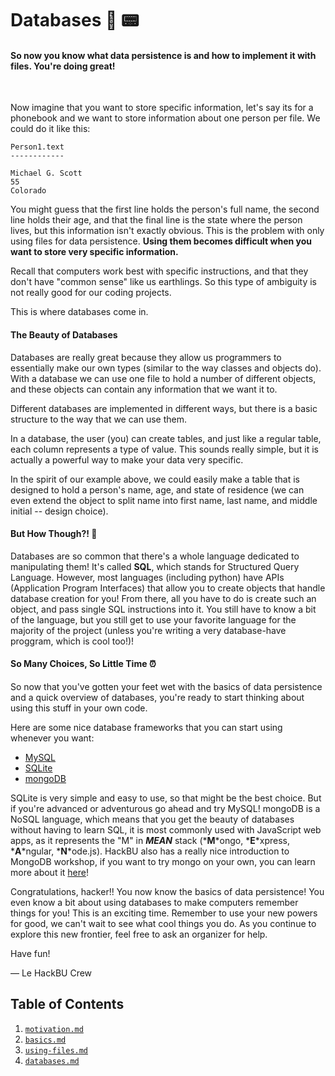 # Databases 📠 📟

#### So now you know what data persistence is and how to implement it with files. You're doing great!

<br>

Now imagine that you want to store specific information, let's say its for a phonebook and we want to store information about one person per file. We could do it like this:

```
Person1.text
------------

Michael G. Scott
55
Colorado

```

You might guess that the first line holds the person's full name, the second line holds their age, and that the final line is the state where the person lives, but this information isn't exactly obvious. This is the problem with only using files for data persistence. **Using them becomes difficult when you want to store very specific information.**

Recall that computers work best with specific instructions, and that they don't have "common sense" like us earthlings. So this type of ambiguity is not really good for our coding projects.

This is where databases come in.

#### The Beauty of Databases

Databases are really great because they allow us programmers to essentially make our own types (similar to the way classes and objects do). With a database we can use one file to hold a number of different objects, and these objects can contain any information that we want it to.

Different databases are implemented in different ways, but there is a basic structure to the way that we can use them.

In a database, the user (you) can create tables, and just like a regular table, each column represents a type of value. This sounds really simple, but it is actually a powerful way to make your data very specific.

In the spirit of our example above, we could easily make a table that is designed to hold a person's name, age, and state of residence (we can even extend the object to split name into first name, last name, and middle initial -- design choice).

#### But How Though?! 🧐

Databases are so common that there's a whole language dedicated to manipulating them! It's called __SQL__, which stands for Structured Query Language. However, most languages (including python) have APIs (Application Program Interfaces) that allow you to create objects that handle database creation for you! From there, all you have to do is create such an object, and pass single SQL instructions into it. You still have to know a bit of the language, but you still get to use your favorite language for the majority of the project (unless you're writing a very database-have proggram, which is cool too!)!

#### So Many Choices, So Little Time ⏰

So now that you've gotten your feet wet with the basics of data persistence and a quick overview of databases, you're ready to start thinking about using this stuff in your own code.

Here are some nice database frameworks that you can start using whenever you want:

* [MySQL](https://www.mysql.com/)
* [SQLite](https://www.mysql.com/)
* [mongoDB](https://www.mongodb.com/)

SQLite is very simple and easy to use, so that might be the best choice. But if you're advanced or adventurous go ahead and try MySQL! mongoDB is a NoSQL language, which means that you get the beauty of databases without having to learn SQL, it is most commonly used with JavaScript web apps, as it represents the "M" in *__MEAN__* stack (*__M__*ongo, *__E__*xpress, *__A__*ngular, *__N__*ode.js). HackBU also has a really nice introduction to MongoDB workshop, if you want to try mongo on your own, you can learn more about it [here](https://github.com/HackBinghamton/Intro-to-MongoDB)!

Congratulations, hacker!! You now know the basics of data persistence! You even know a bit about using databases to make computers remember things for you! This is an exciting time. Remember to use your new powers for good, we can't wait to see what cool things you do. As you continue to explore this new frontier, feel free to ask an organizer for help.

Have fun!

&mdash; Le HackBU Crew

## Table of Contents
1. [`motivation.md`](./motivation.md)
2. [`basics.md`](./basics.md)
3. [`using-files.md`](./using-files.md)
4. [`databases.md`](./databases.md)
